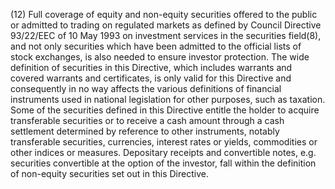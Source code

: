 (12) Full coverage of equity and non-equity securities offered to the public or admitted to trading on regulated markets as defined by Council Directive 93/22/EEC of 10 May 1993 on investment services in the securities field(8), and not only securities which have been admitted to the official lists of stock exchanges, is also needed to ensure investor protection. The wide definition of securities in this Directive, which includes warrants and covered warrants and certificates, is only valid for this Directive and consequently in no way affects the various definitions of financial instruments used in national legislation for other purposes, such as taxation. Some of the securities defined in this Directive entitle the holder to acquire transferable securities or to receive a cash amount through a cash settlement determined by reference to other instruments, notably transferable securities, currencies, interest rates or yields, commodities or other indices or measures. Depositary receipts and convertible notes, e.g. securities convertible at the option of the investor, fall within the definition of non-equity securities set out in this Directive.